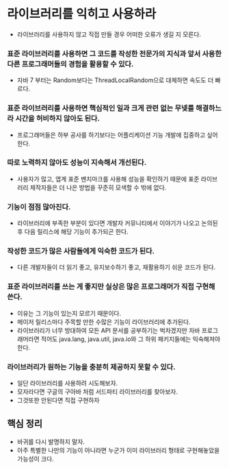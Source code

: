 # 라이브러리를 익히고 사용하라

- 라이브러리를 사용하지 않고 직접 만들 경우 어떠한 오류가 생길 지 모른다.

### 표준 라이브러리를 사용하면 그 코드를 작성한 전문가의 지식과 앞서 사용한 다른 프로그래머들의 경험을 활용할 수 있다.

- 자바 7 부터는 Random보다는 ThreadLocalRandom으로 대체하면 속도도 더 빠르다.

### 표준 라이브러리를 사용하면 핵심적인 일과 크게 관련 없는 무넺를 해결하느라 시간을 허비하지 않아도 된다.

- 프로그래머들은 하부 공사를 하기보다는 어플리케이션 기능 개발에 집중하고 싶어 한다.

### 따로 노력하지 않아도 성능이 지속해서 개선된다.

- 사용자가 많고, 엽계 표준 벤치마크를 사용해 성능을 확인하기 때문에 표준 라이브러리 제작자들은 더 나은 방법을 꾸준히
모색할 수 밖에 없다.

### 기능이 점점 많아진다.

- 라이브러리에 부족한 부분이 있다면 개발자 커뮤니티에서 이야기가 나오고 논의된 후 다음 릴리스에 해당 기능이 추가되곤 한다.

### 작성한 코드가 많은 사람들에게 익숙한 코드가 된다.

- 다른 개발자들이 더 읽기 좋고, 유지보수하기 좋고, 재활용하기 쉬운 코드가 된다.

### 표준 라이브러리를 쓰는 게 좋지만 실상은 많은 프로그래머가 직접 구현해 쓴다.

- 이유는 그 기능이 있는지 모르기 때문이다.
- 메이저 릴리스마다 주목할 만한 수많은 기능이 라이브러리에 추가된다.
- 라이브러리가 너무 방대하여 모든 API 문서를 공부하기는 벅차겠지만 자바 프로그래머라면 적어도 java.lang, java.util, java.io와
그 하위 패키지들에는 익숙해져야 한다.

### 라이브러리가 원하는 기능을 충분히 제공하지 못할 수 있다.

- 일단 라이브러리를 사용하려 시도해보자.
- 모자라다면 구글의 구아바 처럼 서드파티 라이브러리를 찾아보자.
- 그것또한 안된다면 직접 구현하자

## 핵심 정리

- 바귀를 다시 발명하지 말자.
- 아주 특별한 나만의 기능이 아니라면 누군가 이미 라이브러리 형태로 구현해놓았을 가능성이 크다.
